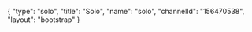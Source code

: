 {
    "type": "solo",
    "title": "Solo",
    "name": "solo",
    "channelId": "156470538",
    "layout": "bootstrap"
}